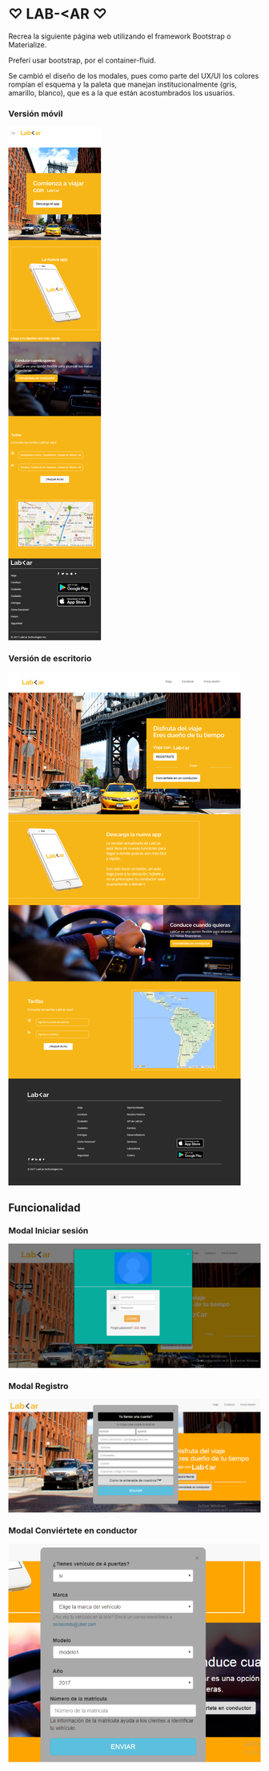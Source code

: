 # ♡ LAB-<AR ♡

Recrea la siguiente página web utilizando el framework Bootstrap o Materialize.

Preferí usar bootstrap, por el container-fluid.

Se cambió el diseño de los modales, pues como parte del UX/UI los colores rompían el esquema y la paleta que manejan institucionalmente (gris, amarillo, blanco), que es a la que están acostumbrados los usuarios.


### Versión móvil

![v-movil.png](assets/images/v-movil.png)

### Versión de escritorio

![desktop.png](assets/images/desktop.png)

## Funcionalidad

### Modal Iniciar sesión

![modal-inicio-sesion.png](assets/images/modal-inicio-sesion.png)

### Modal Registro

![modal-registrate.png](assets/images/modal-registrate.png)

### Modal Conviértete en conductor

![modal-conductor.png](assets/images/modal-conductor.png)
